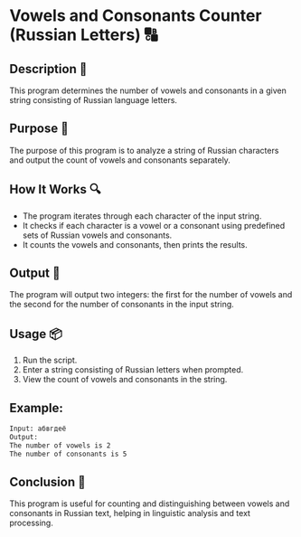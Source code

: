 # Vowels and Consonants Counter (Russian Letters) 🔠

## Description 📝

This program determines the number of vowels and consonants in a given string consisting of Russian language letters.

## Purpose 🎯

The purpose of this program is to analyze a string of Russian characters and output the count of vowels and consonants separately.

## How It Works 🔍

-   The program iterates through each character of the input string.
-   It checks if each character is a vowel or a consonant using predefined sets of Russian vowels and consonants.
-   It counts the vowels and consonants, then prints the results.

## Output 📜

The program will output two integers: the first for the number of vowels and the second for the number of consonants in the input string.

## Usage 📦

1. Run the script.
2. Enter a string consisting of Russian letters when prompted.
3. View the count of vowels and consonants in the string.

## Example:

```bash
Input: абвгдеё
Output:
The number of vowels is 2
The number of consonants is 5
```

## Conclusion 🚀

This program is useful for counting and distinguishing between vowels and consonants in Russian text, helping in linguistic analysis and text processing.
